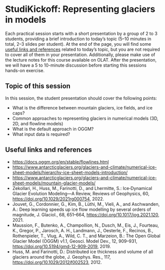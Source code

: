 # StudiKickoff: Representing glaciers in models

Each practical session starts with a short presentation by a group of 2 to 3 students, providing a brief introduction to today’s topic (5–10 minutes in total, 2–3 slides per student). At the end of the page, you will find some [useful links and references](#useful-links-and-references) related to today’s topic, but you are not required to cover all of them in your presentation. Additionally, please make use of the lecture notes for this course available on OLAT. After the presentation, we will have a 5 to 10-minute discussion before starting this sessions hands-on exercise.

## Topic of this session

In this session, the student presentation should cover the following points:
- What is the difference between mountain glaciers, ice fields, and ice caps?
- Common approaches to representing glaciers in numerical models (3D, 2D, and flowline models)
- What is the default approach in OGGM?
- What input data is required?

## Useful links and references

- https://docs.oggm.org/en/stable/flowlines.html
- https://www.antarcticglaciers.org/glaciers-and-climate/numerical-ice-sheet-models/hierarchy-ice-sheet-models-introduction/
- https://www.antarcticglaciers.org/glaciers-and-climate/numerical-ice-sheet-models/mountain-glacier-models/
- Zekollari, H., Huss, M., Farinotti, D., and Lhermitte, S.: Ice‐Dynamical Glacier Evolution Modeling—A Review, Reviews of Geophysics, 60, https://doi.org/10.1029/2021rg000754, 2022.
- Jouvet, G., Cordonnier, G., Kim, B., Lüthi, M., Vieli, A., and Aschwanden, A.: Deep learning speeds up ice flow modelling by several orders of magnitude, J. Glaciol., 68, 651–664, https://doi.org/10.1017/jog.2021.120, 2021.
- Maussion, F., Butenko, A., Champollion, N., Dusch, M., Eis, J., Fourteau, K., Gregor, P., Jarosch, A. H., Landmann, J., Oesterle, F., Recinos, B., Rothenpieler, T., Vlug, A., Wild, C. T., and Marzeion, B.: The Open Global Glacier Model (OGGM) v1.1, Geosci. Model Dev., 12, 909–931, https://doi.org/10.5194/gmd-12-909-2019, 2019.
- Huss, M. and Farinotti, D.: Distributed ice thickness and volume of all glaciers around the globe, J. Geophys. Res., 117, https://doi.org/10.1029/2012jf002523, 2012.


